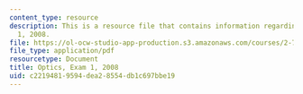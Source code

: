 ```yaml
---
content_type: resource
description: This is a resource file that contains information regarding optics exam
  1, 2008.
file: https://ol-ocw-studio-app-production.s3.amazonaws.com/courses/2-71-optics-spring-2014/c22194819594dea28554db1c697bbe19_MIT2_71S14_s08_quiz1.pdf
file_type: application/pdf
resourcetype: Document
title: Optics, Exam 1, 2008
uid: c2219481-9594-dea2-8554-db1c697bbe19
---
```


